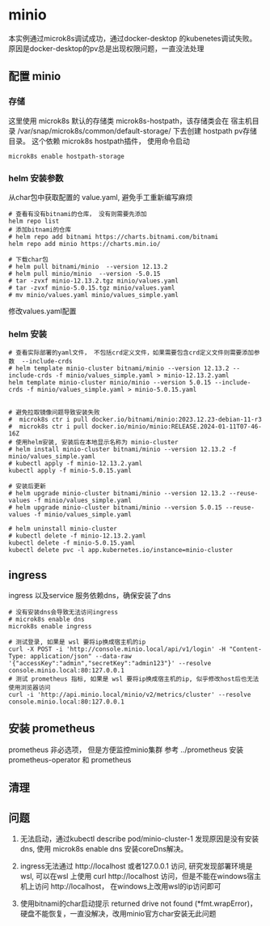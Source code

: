 # minio
本实例通过microk8s调试成功，通过docker-desktop 的kubenetes调试失败。原因是docker-desktop的pv总是出现权限问题，一直没法处理

## 配置 minio
### 存储
这里使用 microk8s 默认的存储类 microk8s-hostpath，该存储类会在 宿主机目录 /var/snap/microk8s/common/default-storage/ 下去创建 hostpath pv存储目录。
这个依赖 microk8s hostpath插件， 使用命令启动 
```shell
microk8s enable hostpath-storage
```

### helm 安装参数
从char包中获取配置的 value.yaml, 避免手工重新编写麻烦
```shell
# 查看有没有bitnami的仓库， 没有则需要先添加
helm repo list
# 添加bitnami的仓库
# helm repo add bitnami https://charts.bitnami.com/bitnami
helm repo add minio https://charts.min.io/

# 下载char包
# helm pull bitnami/minio  --version 12.13.2
# helm pull minio/minio  --version -5.0.15
# tar -zvxf minio-12.13.2.tgz minio/values.yaml
# tar -zvxf minio-5.0.15.tgz minio/values.yaml
# mv minio/values.yaml minio/values_simple.yaml
```
修改values.yaml配置


### helm 安装
```shell
# 查看实际部署的yaml文件， 不包括crd定义文件，如果需要包含crd定义文件则需要添加参数  --include-crds
# helm template minio-cluster bitnami/minio --version 12.13.2 --include-crds -f minio/values_simple.yaml > minio-12.13.2.yaml
helm template minio-cluster minio/minio --version 5.0.15 --include-crds -f minio/values_simple.yaml > minio-5.0.15.yaml


# 避免拉取镜像问题导致安装失败
#  microk8s ctr i pull docker.io/bitnami/minio:2023.12.23-debian-11-r3
#  microk8s ctr i pull docker.io/minio/minio:RELEASE.2024-01-11T07-46-16Z
# 使用helm安装, 安装后在本地显示名称为 minio-cluster
# helm install minio-cluster bitnami/minio --version 12.13.2 -f minio/values_simple.yaml
# kubectl apply -f minio-12.13.2.yaml
kubectl apply -f minio-5.0.15.yaml

# 安装后更新
# helm upgrade minio-cluster bitnami/minio --version 12.13.2 --reuse-values -f minio/values_simple.yaml
# helm upgrade minio-cluster bitnami/minio --version 5.0.15 --reuse-values -f minio/values_simple.yaml

# helm uninstall minio-cluster
# kubectl delete -f minio-12.13.2.yaml
kubectl delete -f minio-5.0.15.yaml
kubectl delete pvc -l app.kubernetes.io/instance=minio-cluster
```

## ingress
ingress 以及service 服务依赖dns，确保安装了dns
```shell
# 没有安装dns会导致无法访问ingress
# microk8s enable dns
microk8s enable ingress

# 测试登录, 如果是 wsl 要将ip换成宿主机的ip
curl -X POST -i 'http://console.minio.local/api/v1/login' -H "Content-Type: application/json" --data-raw '{"accessKey":"admin","secretKey":"admin123"}' --resolve console.minio.local:80:127.0.0.1
# 测试 prometheus 指标, 如果是 wsl 要将ip换成宿主机的ip, 似乎修改host后也无法使用浏览器访问
curl -i 'http://api.minio.local/minio/v2/metrics/cluster' --resolve console.minio.local:80:127.0.0.1
```

## 安装 prometheus
prometheus 非必选项， 但是方便监控minio集群
参考 ../prometheus 安装 prometheus-operator 和 prometheus


## 清理


## 问题
1. 无法启动，通过kubectl describe pod/minio-cluster-1 发现原因是没有安装dns, 使用 microk8s enable dns 安装coreDns解决。
2. ingress无法通过 http://localhost 或者127.0.0.1 访问, 研究发现部署环境是wsl, 可以在wsl 上使用 curl http://localhost 访问，但是不能在windows宿主机上访问 http://localhost， 在windows上改用wsl的ip访问即可

3. 使用bitnami的char启动提示 returned drive not found (*fmt.wrapError)， 硬盘不能恢复，一直没解决，改用minio官方char安装无此问题
